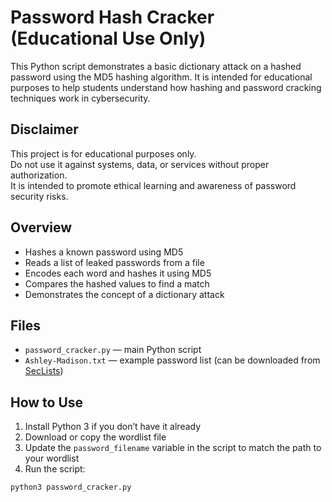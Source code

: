 # Password Hash Cracker (Educational Use Only)

This Python script demonstrates a basic dictionary attack on a hashed password using the MD5 hashing algorithm. It is intended for educational purposes to help students understand how hashing and password cracking techniques work in cybersecurity.

## Disclaimer

This project is for educational purposes only.  
Do not use it against systems, data, or services without proper authorization.  
It is intended to promote ethical learning and awareness of password security risks.

## Overview

- Hashes a known password using MD5
- Reads a list of leaked passwords from a file
- Encodes each word and hashes it using MD5
- Compares the hashed values to find a match
- Demonstrates the concept of a dictionary attack

## Files

- `password_cracker.py` — main Python script
- `Ashley-Madison.txt` — example password list (can be downloaded from [SecLists](https://raw.githubusercontent.com/danielmiessler/SecLists/master/Passwords/Leaked-Databases/Ashley-Madison.txt))

## How to Use

1. Install Python 3 if you don’t have it already
2. Download or copy the wordlist file
3. Update the `password_filename` variable in the script to match the path to your wordlist
4. Run the script:

```bash
python3 password_cracker.py 
